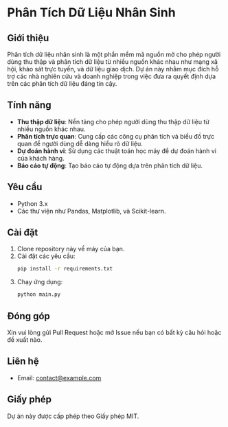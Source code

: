 # Phân Tích Dữ Liệu Nhân Sinh

## Giới thiệu
Phân tích dữ liệu nhân sinh là một phần mềm mã nguồn mở cho phép người dùng thu thập và phân tích dữ liệu từ nhiều nguồn khác nhau như mạng xã hội, khảo sát trực tuyến, và dữ liệu giao dịch. Dự án này nhằm mục đích hỗ trợ các nhà nghiên cứu và doanh nghiệp trong việc đưa ra quyết định dựa trên các phân tích dữ liệu đáng tin cậy.

## Tính năng
- **Thu thập dữ liệu**: Nền tảng cho phép người dùng thu thập dữ liệu từ nhiều nguồn khác nhau.
- **Phân tích trực quan**: Cung cấp các công cụ phân tích và biểu đồ trực quan để người dùng dễ dàng hiểu rõ dữ liệu.
- **Dự đoán hành vi**: Sử dụng các thuật toán học máy để dự đoán hành vi của khách hàng.
- **Báo cáo tự động**: Tạo báo cáo tự động dựa trên phân tích dữ liệu.

## Yêu cầu
- Python 3.x
- Các thư viện như Pandas, Matplotlib, và Scikit-learn.

## Cài đặt
1. Clone repository này về máy của bạn.
2. Cài đặt các yêu cầu:
   ```bash
   pip install -r requirements.txt
   ```
3. Chạy ứng dụng:
   ```bash
   python main.py
   ```

## Đóng góp
Xin vui lòng gửi Pull Request hoặc mở Issue nếu bạn có bất kỳ câu hỏi hoặc đề xuất nào.

## Liên hệ
- Email: contact@example.com

## Giấy phép
Dự án này được cấp phép theo Giấy phép MIT.
